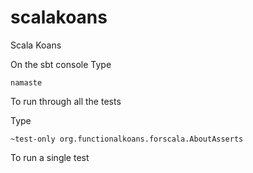 # scalakoans
Scala Koans


On the sbt console Type

    namaste

To run through all the tests

Type 

    ~test-only org.functionalkoans.forscala.AboutAsserts
    
To run a single test